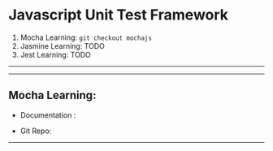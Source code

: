 # Javascript Unit Test Framework
1. Mocha Learning: `git checkout mochajs`
2. Jasmine Learning: TODO
3. Jest Learning: TODO
---
---

## **Mocha Learning:**
- Documentation : 

- Git Repo:
---
